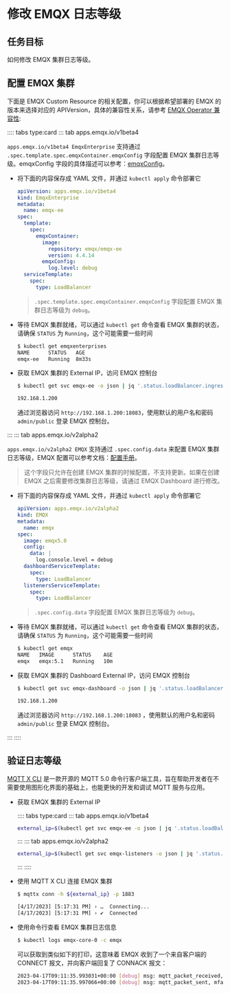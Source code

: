 # 修改 EMQX 日志等级

## 任务目标

如何修改 EMQX 集群日志等级。

## 配置 EMQX 集群

下面是 EMQX Custom Resource 的相关配置，你可以根据希望部署的 EMQX 的版本来选择对应的 APIVersion，具体的兼容性关系，请参考 [EMQX Operator 兼容性](../index.md):

:::: tabs type:card
::: tab apps.emqx.io/v1beta4

`apps.emqx.io/v1beta4 EmqxEnterprise` 支持通过 `.spec.template.spec.emqxContainer.emqxConfig` 字段配置 EMQX 集群日志等级。emqxConfig 字段的具体描述可以参考：[emqxConfig](../reference/v1beta4-reference.md#emqxtemplatespec)。

+ 将下面的内容保存成 YAML 文件，并通过 `kubectl apply` 命令部署它

  ```yaml
  apiVersion: apps.emqx.io/v1beta4
  kind: EmqxEnterprise
  metadata:
    name: emqx-ee
  spec:
    template:
      spec:
        emqxContainer:
          image:
            repository: emqx/emqx-ee
            version: 4.4.14
          emqxConfig:
            log.level: debug
    serviceTemplate:
      spec:
        type: LoadBalancer
  ```

  > `.spec.template.spec.emqxContainer.emqxConfig` 字段配置 EMQX 集群日志等级为 `debug`。

+ 等待 EMQX 集群就绪，可以通过 `kubectl get` 命令查看 EMQX 集群的状态，请确保 `STATUS` 为 `Running`，这个可能需要一些时间

  ```bash
  $ kubectl get emqxenterprises
  NAME      STATUS   AGE
  emqx-ee   Running  8m33s
  ```

+ 获取 EMQX 集群的 External IP，访问 EMQX 控制台

  ```bash
  $ kubectl get svc emqx-ee -o json | jq '.status.loadBalancer.ingress[0].ip'

  192.168.1.200
  ```

  通过浏览器访问 `http://192.168.1.200:18083`，使用默认的用户名和密码 `admin/public` 登录 EMQX 控制台。

:::
::: tab apps.emqx.io/v2alpha2

`apps.emqx.io/v2alpha2 EMQX` 支持通过 `.spec.config.data` 来配置 EMQX 集群日志等级，EMQX 配置可以参考文档：[配置手册](https://www.emqx.io/docs/zh/v5.1/configuration/configuration-manual.html#%E8%8A%82%E7%82%B9%E8%AE%BE%E7%BD%AE)。

> 这个字段只允许在创建 EMQX 集群的时候配置，不支持更新。如果在创建 EMQX 之后需要修改集群日志等级，请通过 EMQX Dashboard 进行修改。

+ 将下面的内容保存成 YAML 文件，并通过 `kubectl apply` 命令部署它

  ```yaml
  apiVersion: apps.emqx.io/v2alpha2
  kind: EMQX
  metadata:
    name: emqx
  spec:
    image: emqx5.0
    config:
      data: |
        log.console.level = debug
    dashboardServiceTemplate:
      spec:
        type: LoadBalancer
    listenersServiceTemplate:
      spec:
        type: LoadBalancer
  ```

  > `.spec.config.data` 字段配置 EMQX 集群日志等级为 `debug`。

+ 等待 EMQX 集群就绪，可以通过 `kubectl get` 命令查看 EMQX 集群的状态，请确保 `STATUS` 为 `Running`，这个可能需要一些时间

  ```bash
  $ kubectl get emqx
  NAME   IMAGE      STATUS    AGE
  emqx   emqx:5.1   Running   10m
  ```

+ 获取 EMQX 集群的 Dashboard External IP，访问 EMQX 控制台

  ```bash
  $ kubectl get svc emqx-dashboard -o json | jq '.status.loadBalancer.ingress[0].ip'

  192.168.1.200
  ```

  通过浏览器访问 `http://192.168.1.200:18083` ，使用默认的用户名和密码 `admin/public` 登录 EMQX 控制台。

:::
::::

## 验证日志等级

[MQTT X CLI](https://mqttx.app/zh/cli) 是一款开源的 MQTT 5.0 命令行客户端工具，旨在帮助开发者在不需要使用图形化界面的基础上，也能更快的开发和调试 MQTT 服务与应用。

+ 获取 EMQX 集群的 External IP

  :::: tabs type:card
  ::: tab apps.emqx.io/v1beta4

  ```bash
  external_ip=$(kubectl get svc emqx-ee -o json | jq '.status.loadBalancer.ingress[0].ip')
  ```
  :::
  ::: tab apps.emqx.io/v2alpha2

  ```bash
  external_ip=$(kubectl get svc emqx-listeners -o json | jq '.status.loadBalancer.ingress[0].ip')
  ```
  :::
  ::::

+ 使用 MQTT X CLI 连接 EMQX 集群

  ```bash
  $ mqttx conn -h ${external_ip} -p 1883

  [4/17/2023] [5:17:31 PM] › …  Connecting...
  [4/17/2023] [5:17:31 PM] › ✔  Connected
  ```

+ 使用命令行查看 EMQX 集群日志信息

  ```bash
  $ kubectl logs emqx-core-0 -c emqx
  ```

  可以获取到类似如下的打印，这意味着 EMQX 收到了一个来自客户端的 CONNECT 报文，并向客户端回复了 CONNACK 报文：

  ```bash
  2023-04-17T09:11:35.993031+00:00 [debug] msg: mqtt_packet_received, mfa: emqx_channel:handle_in/2, line: 360, peername: 218.190.230.144:59457, clientid: mqttx_322680d9, packet: CONNECT(Q0, R0, D0, ClientId=mqttx_322680d9, ProtoName=MQTT, ProtoVsn=5, CleanStart=true, KeepAlive=30, Username=undefined, Password=), tag: MQTT
  2023-04-17T09:11:35.997066+00:00 [debug] msg: mqtt_packet_sent, mfa: emqx_connection:serialize_and_inc_stats_fun/1, line: 872, peername: 218.190.230.144:59457, clientid: mqttx_322680d9, packet: CONNACK(Q0, R0, D0, AckFlags=0, ReasonCode=0), tag: MQTT
  ```

